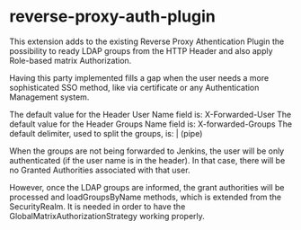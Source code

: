 reverse-proxy-auth-plugin
=========================

This extension adds to the existing Reverse Proxy Athentication Plugin the possibility to ready LDAP groups from the HTTP Header and also apply Role-based matrix Authorization.

Having this party implemented fills a gap when the user needs a more sophisticated SSO method, like via certificate or any Authentication Management system.

The default value for the Header User Name field is: X-Forwarded-User
The default value for the Header Groups Name field is: X-forwarded-Groups
The default delimiter, used to split the groups, is: | (pipe)

When the groups are not being forwarded to Jenkins, the user will be only authenticated (if the user name is in the header). In that case, there will be no Granted Authorities associated with that user.

However, once the LDAP groups are informed, the grant authorities will be processed and loadGroupsByName methods, which is extended from the SecurityRealm. It is needed in order to have the GlobalMatrixAuthorizationStrategy working properly.
